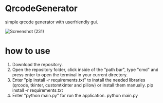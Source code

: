 # QrcodeGenerator

simple qrcode generator with userfriendly gui.

![Screenshot (231)](https://github.com/Akshil742/QrcodeGenerator/assets/111780794/5f5efa39-4fda-48df-b4f1-686d9559bc39)

# how to use

1. Download the repository.
2. Open the repository folder, click inside of the "path bar", type "cmd" and press enter to open the terminal in your current directory.
3. Enter "pip install -r requirements.txt" to install the needed libraries (qrcode, tkinter, customtkinter and pillow) or install them manually.
  pip install -r requirements.txt
5. Enter "python main.py" for run the application.
  python main.py
